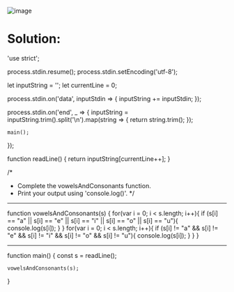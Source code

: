 ![image](https://user-images.githubusercontent.com/66727050/151688670-0fd2f304-bba6-43b7-97e2-42a220bacba7.png)

# Solution:

'use strict';

process.stdin.resume();
process.stdin.setEncoding('utf-8');

let inputString = '';
let currentLine = 0;

process.stdin.on('data', inputStdin => {
    inputString += inputStdin;
});

process.stdin.on('end', _ => {
    inputString = inputString.trim().split('\n').map(string => {
        return string.trim();
    });
    
    main();    
});

function readLine() {
    return inputString[currentLine++];
}

/*
 * Complete the vowelsAndConsonants function.
 * Print your output using 'console.log()'.
 */
 
 <hr>
 
function vowelsAndConsonants(s) {
    for(var i = 0; i < s.length; i++){
        if (s[i] == "a" || s[i] == "e" || s[i] == "i" || s[i] == "o" || s[i] == "u"){
            console.log(s[i]);
        }
    }
    for(var i = 0; i < s.length; i++){
        if (s[i] != "a" && s[i] != "e" && s[i] != "i" && s[i] != "o" && s[i] != "u"){
            console.log(s[i]);
        }
    }
}
<hr>

function main() {
    const s = readLine();
    
    vowelsAndConsonants(s);
}
